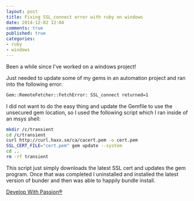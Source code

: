 ```yaml
---
layout: post
title: Fixing SSL_connect error with ruby on windows
date: 2014-12-02 12:04
comments: true
published: true
categories:
- ruby
- windows
---
```

Been a while since I've worked on a windows project!

Just needed to update some of my gems in an automation project and ran into the following error:

```bash
Gem::RemoteFetcher::FetchError: SSL_connect returned=1
```
I did not want to do the easy thing and update the Gemfile to use the unsecured gem location, so I used the following script which I ran inside of an msys shell:

```bash
mkdir /c/transient
cd /c/transient
curl http://curl.haxx.se/ca/cacert.pem -o cert.pem
SSL_CERT_FILE="cert.pem" gem update --system
cd ..
rm -rf transient
```

This script just simply downloads the latest SSL cert and updates the gem program. Once that was completed I uninstalled and installed the latest version of bunder and then was able to happily bundle install.

[Develop With Passion®](http://www.developwithpassion.com)
